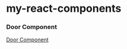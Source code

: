 # my-react-components
### Door Component
[Door Component](https://codesandbox.io/s/confident-rgb-qbh9p)
